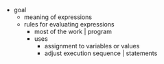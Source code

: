 * goal
  * meaning of expressions
  * rules for evaluating expressions
    * most of the work | program
    * uses
      * assignment to variables or values
      * adjust execution sequence | statements
